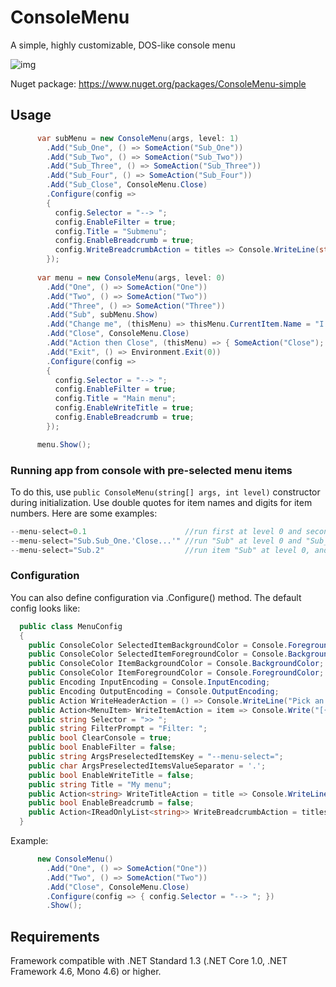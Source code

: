# ConsoleMenu
A simple, highly customizable, DOS-like console menu

![img](https://raw.githubusercontent.com/lechu445/ConsoleMenu/master/preview.gif)

Nuget package: https://www.nuget.org/packages/ConsoleMenu-simple

## Usage
```csharp
      var subMenu = new ConsoleMenu(args, level: 1)
        .Add("Sub_One", () => SomeAction("Sub_One"))
        .Add("Sub_Two", () => SomeAction("Sub_Two"))
        .Add("Sub_Three", () => SomeAction("Sub_Three"))
        .Add("Sub_Four", () => SomeAction("Sub_Four"))
        .Add("Sub_Close", ConsoleMenu.Close)
        .Configure(config =>
        {
          config.Selector = "--> ";
          config.EnableFilter = true;
          config.Title = "Submenu";
          config.EnableBreadcrumb = true;
          config.WriteBreadcrumbAction = titles => Console.WriteLine(string.Join(" / ", titles));
        });
        
      var menu = new ConsoleMenu(args, level: 0)
        .Add("One", () => SomeAction("One"))
        .Add("Two", () => SomeAction("Two"))
        .Add("Three", () => SomeAction("Three"))
        .Add("Sub", subMenu.Show)
        .Add("Change me", (thisMenu) => thisMenu.CurrentItem.Name = "I am changed!")
        .Add("Close", ConsoleMenu.Close)
        .Add("Action then Close", (thisMenu) => { SomeAction("Close"); thisMenu.CloseMenu(); })
        .Add("Exit", () => Environment.Exit(0))
        .Configure(config =>
        {
          config.Selector = "--> ";
          config.EnableFilter = true;
          config.Title = "Main menu";
          config.EnableWriteTitle = true;
          config.EnableBreadcrumb = true;
        });

      menu.Show();
```

### Running app from console with pre-selected menu items 
To do this, use `public ConsoleMenu(string[] args, int level)` constructor during initialization.
Use double quotes for item names and digits for item numbers. Here are some examples:
```csharp
--menu-select=0.1                      //run first at level 0 and second at level 1
--menu-select="Sub.Sub_One.'Close...'" //run "Sub" at level 0 and "Sub_One" at level 1, and "Close..." at level 2
--menu-select="Sub.2"                  //run item "Sub" at level 0, and then run third item at level 1
```

### Configuration
You can also define configuration via .Configure() method. The default config looks like:
```csharp
  public class MenuConfig
  {
    public ConsoleColor SelectedItemBackgroundColor = Console.ForegroundColor;
    public ConsoleColor SelectedItemForegroundColor = Console.BackgroundColor;
    public ConsoleColor ItemBackgroundColor = Console.BackgroundColor;
    public ConsoleColor ItemForegroundColor = Console.ForegroundColor;
    public Encoding InputEncoding = Console.InputEncoding;
    public Encoding OutputEncoding = Console.OutputEncoding;
    public Action WriteHeaderAction = () => Console.WriteLine("Pick an option:");
    public Action<MenuItem> WriteItemAction = item => Console.Write("[{0}] {1}", item.Index, item.Name);
    public string Selector = ">> ";
    public string FilterPrompt = "Filter: ";
    public bool ClearConsole = true;
    public bool EnableFilter = false;
    public string ArgsPreselectedItemsKey = "--menu-select=";
    public char ArgsPreselectedItemsValueSeparator = '.';
    public bool EnableWriteTitle = false;
    public string Title = "My menu";
    public Action<string> WriteTitleAction = title => Console.WriteLine(title);
    public bool EnableBreadcrumb = false;
    public Action<IReadOnlyList<string>> WriteBreadcrumbAction = titles => Console.WriteLine(string.Join(" > ", titles));
  }
```
Example:
```csharp
      new ConsoleMenu()
        .Add("One", () => SomeAction("One"))
        .Add("Two", () => SomeAction("Two"))
        .Add("Close", ConsoleMenu.Close)
        .Configure(config => { config.Selector = "--> "; })
        .Show();
```
## Requirements
Framework compatible with .NET Standard 1.3 (.NET Core 1.0, .NET Framework 4.6, Mono 4.6) or higher.
